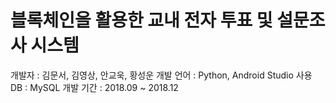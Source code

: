 # 블록체인을 활용한 교내 전자 투표 및 설문조사 시스템

개발자 : 김문서, 김영상, 안교욱, 황성운
개발 언어 : Python, Android Studio
사용 DB : MySQL
개발 기간 : 2018.09 ~ 2018.12
